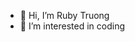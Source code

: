 - 👋 Hi, I’m Ruby Truong
- 👀 I’m interested in coding


<!---
RubyTruong1011/RubyTruong1011 is a ✨ special ✨ repository because its `README.md` (this file) appears on your GitHub profile.
You can click the Preview link to take a look at your changes.
--->
